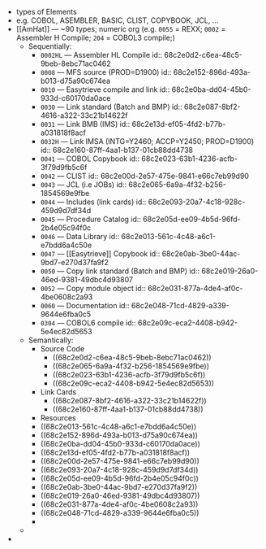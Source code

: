 - types of Elements
- e.g. COBOL, ASEMBLER, BASIC, CLIST, COPYBOOK, JCL, ...
- [[AmHat]] — ~90 types; numeric org (e.g. `0055` = REXX; `0002` = Assembler H Compile; `204` = COBOL3 compile;)
	- Sequentially:
		- `0002HL` — Assembler HL Compile
		  id:: 68c2e0d2-c6ea-48c5-9beb-8ebc71ac0462
		- `0008` — MFS source (PROD=D1900)
		  id:: 68c2e152-896d-493a-b013-d75a90c674ea
		- `0010` — Easytrieve compile and link
		  id:: 68c2e0ba-dd04-45b0-933d-c60170da0ace
		- `0030` — Link standard (Batch and BMP)
		  id:: 68c2e087-8bf2-4616-a322-33c21b14622f
		- `0031` — Link BMB (IMS)
		  id:: 68c2e13d-ef05-4fd2-b77b-a031818f8acf
		- `0032H` — Link IMSA (INTG=Y2460; ACCP=Y2450; PROD=D1900)
		  id:: 68c2e160-87ff-4aa1-b137-01cb88dd4738
		- `0041` — COBOL Copybook
		  id:: 68c2e023-63b1-4236-acfb-3f79d9fb5c6f
		- `0042` — CLIST
		  id:: 68c2e00d-2e57-475e-9841-e66c7eb99d90
		- `0043` — JCL (i.e JOBs)
		  id:: 68c2e065-6a9a-4f32-b256-1854569e9fbe
		- `0044` — Includes (link cards)
		  id:: 68c2e093-20a7-4c18-928c-459d9d7df34d
		- `0045` — Procedure Catalog
		  id:: 68c2e05d-ee09-4b5d-96fd-2b4e05c94f0c
		- `0046` — Data Library
		  id:: 68c2e013-561c-4c48-a6c1-e7bdd6a4c50e
		- `0047` — [[Easytrieve]] Copybook
		  id:: 68c2e0ab-3be0-44ac-9bd7-e270d37fa9f2
		- `0050` — Copy link standard (Batch and BMP)
		  id:: 68c2e019-26a0-46ed-9381-49dbc4d93807
		- `0052` — Copy module object
		  id:: 68c2e031-877a-4de4-af0c-4be0608c2a93
		- `0060` — Documentation
		  id:: 68c2e048-71cd-4829-a339-9644e6fba0c5
		- `0304` — COBOL6 compile
		  id:: 68c2e09c-eca2-4408-b942-5e4ec82d5653
	- Semantically:
		- Source Code
			- ((68c2e0d2-c6ea-48c5-9beb-8ebc71ac0462))
			- ((68c2e065-6a9a-4f32-b256-1854569e9fbe))
			- ((68c2e023-63b1-4236-acfb-3f79d9fb5c6f))
			- ((68c2e09c-eca2-4408-b942-5e4ec82d5653))
		- Link Cards
			- ((68c2e087-8bf2-4616-a322-33c21b14622f))
			- ((68c2e160-87ff-4aa1-b137-01cb88dd4738))
		- Resources
		- ((68c2e013-561c-4c48-a6c1-e7bdd6a4c50e))
		- ((68c2e152-896d-493a-b013-d75a90c674ea))
		- ((68c2e0ba-dd04-45b0-933d-c60170da0ace))
		- ((68c2e13d-ef05-4fd2-b77b-a031818f8acf))
		- ((68c2e00d-2e57-475e-9841-e66c7eb99d90))
		- ((68c2e093-20a7-4c18-928c-459d9d7df34d))
		- ((68c2e05d-ee09-4b5d-96fd-2b4e05c94f0c))
		- ((68c2e0ab-3be0-44ac-9bd7-e270d37fa9f2))
		- ((68c2e019-26a0-46ed-9381-49dbc4d93807))
		- ((68c2e031-877a-4de4-af0c-4be0608c2a93))
		- ((68c2e048-71cd-4829-a339-9644e6fba0c5))
		-
	-
-